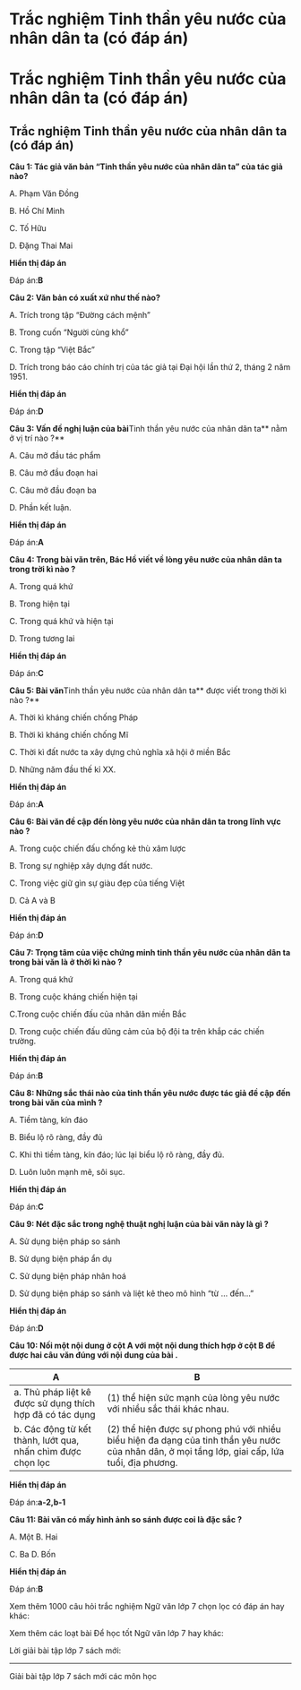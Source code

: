# Trắc nghiệm Tinh thần yêu nước của nhân dân ta (có đáp án)

# Trắc nghiệm Tinh thần yêu nước của nhân dân ta (có đáp án)

## Trắc nghiệm Tinh thần yêu nước của nhân dân ta (có đáp án)

**Câu 1: Tác giả văn bản “Tinh thần yêu nước của nhân dân ta” của tác giả nào?**

A. Phạm Văn Đồng

B. Hồ Chí Minh

C. Tố Hữu

D. Đặng Thai Mai

**Hiển thị đáp án**

Đáp án:**B**

**Câu 2: Văn bản có xuất xứ như thế nào?**

A. Trích trong tập “Đường cách mệnh”

B. Trong cuốn “Người cùng khổ”

C. Trong tập “Việt Bắc”

D. Trích trong báo cáo chính trị của tác giả tại Đại hội lần thứ 2, tháng 2 năm 1951. 

**Hiển thị đáp án**

Đáp án:**D**

**Câu 3: Vấn đề nghị luận của bài**Tinh thần yêu nước của nhân dân ta** nằm ở vị trí nào ?**

A. Câu mở đầu tác phẩm 

B. Câu mở đầu đoạn hai

C. Câu mở đầu đoạn ba 

D. Phần kết luận.

**Hiển thị đáp án**

Đáp án:**A**

**Câu 4: Trong bài văn trên, Bác Hồ viết về lòng yêu nước của nhân dân ta trong trời kì nào ?**

A. Trong quá khứ 

B. Trong hiện tại

C. Trong quá khứ và hiện tại 

D. Trong tương lai

**Hiển thị đáp án**

Đáp án:**C**

**Câu 5: Bài văn**Tinh thần yêu nước của nhân dân ta** được viết trong thời kì nào ?**

A. Thời kì kháng chiến chống Pháp

B. Thời kì kháng chiến chống Mĩ

C. Thời kì đất nước ta xây dựng chủ nghĩa xã hội ở miền Bắc

D. Những năm đầu thế kỉ XX.

**Hiển thị đáp án**

Đáp án:**A**

**Câu 6: Bài văn đề cập đến lòng yêu nước của nhân dân ta trong lĩnh vực nào ?**

A. Trong cuộc chiến đấu chống kẻ thù xâm lược

B. Trong sự nghiệp xây dựng đất nước.

C. Trong việc giữ gìn sự giàu đẹp của tiếng Việt

D. Cả A và B

**Hiển thị đáp án**

Đáp án:**D**

**Câu 7: Trọng tâm của việc chứng minh tinh thần yêu nước của nhân dân ta trong bài văn là ở thời kì nào ?**

A. Trong quá khứ

B. Trong cuộc kháng chiến hiện tại

C.Trong cuộc chiến đấu của nhân dân miền Bắc

D. Trong cuộc chiến đấu dũng cảm của bộ đội ta trên khắp các chiến trường.

**Hiển thị đáp án**

Đáp án:**B**

**Câu 8: Những sắc thái nào của tinh thần yêu nước được tác giả đề cập đến trong bài văn của mình ?**

A. Tiềm tàng, kín đáo

B. Biểu lộ rõ ràng, đầy đủ

C. Khi thì tiềm tàng, kín đáo; lúc lại biểu lộ rõ ràng, đầy đủ.

D. Luôn luôn mạnh mẽ, sôi sục.

**Hiển thị đáp án**

Đáp án:**C**

**Câu 9: Nét đặc sắc trong nghệ thuật nghị luận của bài văn này là gì ?**

A. Sử dụng biện pháp so sánh

B. Sử dụng biện pháp ẩn dụ

C. Sử dụng biện pháp nhân hoá

D. Sử dụng biện pháp so sánh và liệt kê theo mô hình “từ … đến…”

**Hiển thị đáp án**

Đáp án:**D**

**Câu 10: Nối một nội dung ở cột A với một nội dung thích hợp ở cột B để được hai câu văn đúng với nội dung của bài .**

A | B  
---|---  
a. Thủ pháp liệt kê được sử dụng thích hợp đã có tác dụng | (1) thể hiện sức mạnh của lòng yêu nước với nhiều sắc thái khác nhau.  
b. Các động từ kết thành, lướt qua, nhấn chìm được chọn lọc | (2) thể hiện được sự phong phú với nhiều biểu hiện đa dạng của tinh thần yêu nước của nhân dân, ở mọi tầng lớp, giai cấp, lứa tuổi, địa phương.  
**Hiển thị đáp án**

Đáp án:**a-2,b-1**

**Câu 11: Bài văn có mấy hình ảnh so sánh được coi là đặc sắc ?**

A. Một B. Hai

C. Ba D. Bốn

**Hiển thị đáp án**

Đáp án:**B**

Xem thêm 1000 câu hỏi trắc nghiệm Ngữ văn lớp 7 chọn lọc có đáp án hay khác:

Xem thêm các loạt bài Để học tốt Ngữ văn lớp 7 hay khác:

Lời giải bài tập lớp 7 sách mới:

* * *

Giải bài tập lớp 7 sách mới các môn học
